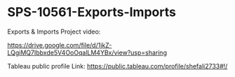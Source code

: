 # SPS-10561-Exports-Imports
Exports &amp; Imports
 Project video:

https://drive.google.com/file/d/1jkZ-LQgiMQ7Ibbxde5V4OoOqalLM4YBx/view?usp=sharing

Tableau public profile Link:
https://public.tableau.com/profile/shefali2733#!/
